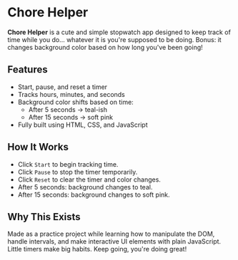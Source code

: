 # Chore Helper

**Chore Helper** is a cute and simple stopwatch app designed to keep track of time while you do... whatever it is you're supposed to be doing. Bonus: it changes background color based on how long you've been going!

##  Features

- Start, pause, and reset a timer
- Tracks hours, minutes, and seconds
- Background color shifts based on time:
  - After 5 seconds →  teal-ish 
  - After 15 seconds →  soft pink 
- Fully built using HTML, CSS, and JavaScript


##  How It Works

- Click `Start` to begin tracking time.
- Click `Pause` to stop the timer temporarily.
- Click `Reset` to clear the timer and color changes.
- After 5 seconds: background changes to teal.
- After 15 seconds: background changes to soft pink.

##  Why This Exists

Made as a practice project while learning how to manipulate the DOM, handle intervals, and make interactive UI elements with plain JavaScript.
Little timers make big habits. Keep going, you're doing great!
